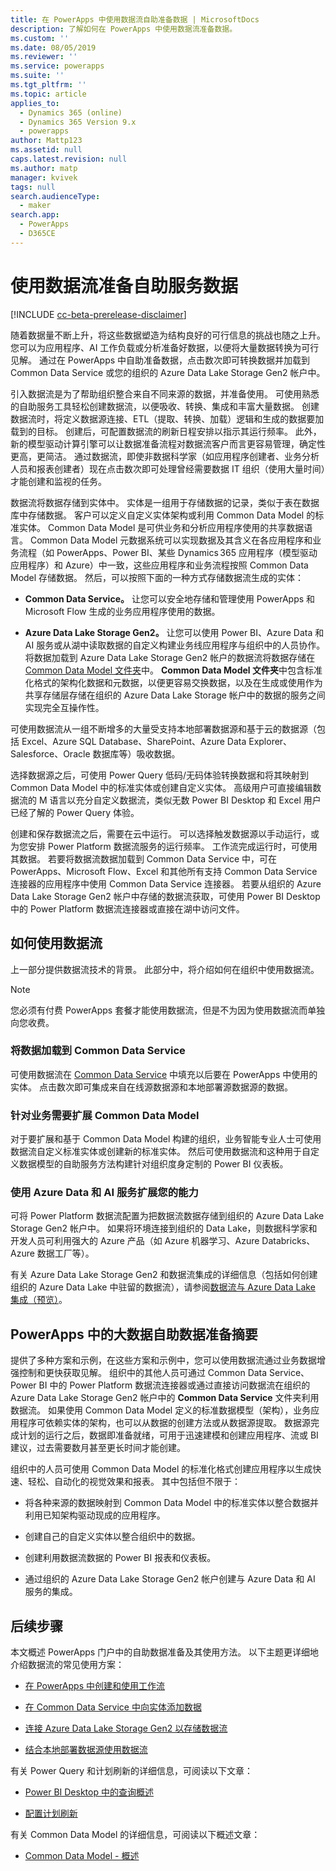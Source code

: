```yaml
---
title: 在 PowerApps 中使用数据流自助准备数据 | MicrosoftDocs
description: 了解如何在 PowerApps 中使用数据流准备数据。
ms.custom: ''
ms.date: 08/05/2019
ms.reviewer: ''
ms.service: powerapps
ms.suite: ''
ms.tgt_pltfrm: ''
ms.topic: article
applies_to:
  - Dynamics 365 (online)
  - Dynamics 365 Version 9.x
  - powerapps
author: Mattp123
ms.assetid: null
caps.latest.revision: null
ms.author: matp
manager: kvivek
tags: null
search.audienceType:
  - maker
search.app:
  - PowerApps
  - D365CE
---
```



<!--note from editor: I think "dataflows" should be lowercase based on this entry in the Microsoft style guide (scroll down to find dataflows): https://styleguides.azurewebsites.net/Styleguide/Read?id=2696&topicid=42299 -->



# <a name="self-service-data-prep-with-dataflows"></a>使用数据流准备自助服务数据
[!INCLUDE [cc-beta-prerelease-disclaimer](../../includes/cc-beta-prerelease-disclaimer.md)]

随着数据量不断上升，将这些数据塑造为结构良好的可行信息的挑战也随之上升。 您可以为应用程序、AI 工作负载或分析准备好数据，以便将大量数据转换为可行见解。 通过在 PowerApps 中自助准备数据，点击数次即可转换数据并加载到 Common Data Service 或您的组织的 Azure Data Lake Storage Gen2 帐户中。

引入数据流是为了帮助组织整合来自不同来源的数据，并准备使用。 可使用熟悉的自助服务工具轻松创建数据流，以便吸收、转换、集成和丰富大量数据。 创建数据流时，将定义数据源连接、ETL（提取、转换、加载）逻辑和生成的数据要加载到的目标。 创建后，可配置数据流的刷新日程安排以指示其运行频率。 此外，新的模型驱动计算引擎可以让数据准备流程对数据流客户而言更容易管理，确定性更高，更简洁。 通过数据流，即使非数据科学家（如应用程序创建者、业务分析人员和报表创建者）现在点击数次即可处理曾经需要数据 IT 组织（使用大量时间）才能创建和监视的任务。


数据流将数据存储到实体中。 实体是一组用于存储数据的记录，类似于表在数据库中存储数据。 客户可以定义自定义实体架构或利用 Common Data Model 的标准实体。
Common Data Model 是可供业务和分析应用程序使用的共享数据语言。 Common Data Model 元数据系统可以实现数据及其含义在各应用程序和业务流程（如 PowerApps、Power BI、某些 Dynamics 365 应用程序（模型驱动应用程序）和 Azure）中一致，这些应用程序和业务流程按照 Common Data Model 存储数据。 然后，可以按照下面的一种方式存储数据流生成的实体：

-   **Common Data Service。** 让您可以安全地存储和管理使用 PowerApps 和 Microsoft Flow 生成的业务应用程序使用的数据。

-   **Azure Data Lake Storage Gen2。** 让您可以使用 Power BI、Azure Data 和 AI 服务或从湖中读取数据的自定义构建业务线应用程序与组织中的人员协作。 将数据加载到 Azure Data Lake Storage Gen2 帐户的数据流将数据存储在 [Common Data Model 文件夹](https://go.microsoft.com/fwlink/?linkid=2045304)中。 **Common Data Model 文件夹**中包含标准化格式的架构化数据和元数据，以便更容易交换数据，以及在生成或使用作为共享存储层存储在组织的 Azure Data Lake Storage 帐户中的数据的服务之间实现完全互操作性。

可使用数据流从一组不断增多的大量受支持本地部署数据源和基于云的数据源（包括 Excel、Azure SQL Database、SharePoint、Azure Data Explorer、Salesforce、Oracle 数据库等）吸收数据。

选择数据源之后，可使用 Power Query 低码/无码体验转换数据和将其映射到 Common Data Model 中的标准实体或创建自定义实体。 高级用户可直接编辑数据流的 M 语言以充分自定义数据流，类似无数 Power BI Desktop 和 Excel 用户已经了解的 Power Query 体验。

创建和保存数据流之后，需要在云中运行。
可以选择触发数据源以手动运行，或为您安排 Power Platform 数据流服务的运行频率。 工作流完成运行时，可使用其数据。 若要将数据流数据加载到 Common Data Service 中，可在 PowerApps、Microsoft Flow、Excel 和其他所有支持 Common Data Service 连接器的应用程序中使用 Common Data Service 连接器。 若要从组织的 Azure Data Lake Storage Gen2 帐户中存储的数据流获取，可使用 Power BI Desktop 中的 Power Platform 数据流连接器或直接在湖中访问文件。

## <a name="how-to-use-dataflows"></a>如何使用数据流
上一部分提供数据流技术的背景。 此部分中，将介绍如何在组织中使用数据流。

> [!NOTE]
> 您必须有付费 PowerApps 套餐才能使用数据流，但是不为因为使用数据流而单独向您收费。 

### <a name="load-data-to-common-data-service"></a>将数据加载到 Common Data Service
可使用数据流在 [Common Data Service](https://docs.microsoft.com/en-us/powerapps/maker/common-data-service/data-platform-intro) 中填充以后要在 PowerApps 中使用的实体。 点击数次即可集成来自在线源数据源和本地部署源数据源的数据。

<!--from editor: In the last sentence above, should it change to "...on-premises data sources." ? -->


### <a name="extend-the-common-data-model-for-your-business-needs"></a>针对业务需要扩展 Common Data Model
对于要扩展和基于 Common Data Model 构建的组织，业务智能专业人士可使用数据流自定义标准实体或创建新的标准实体。 然后可使用数据流和这种用于自定义数据模型的自助服务方法构建针对组织度身定制的 Power BI 仪表板。

### <a name="extend-your-capabilities-with-azure-data-and-ai-services"></a>使用 Azure Data 和 AI 服务扩展您的能力
可将 Power Platform 数据流配置为把数据流数据存储到组织的 Azure Data Lake Storage Gen2 帐户中。 如果将环境连接到组织的 Data Lake，则数据科学家和开发人员可利用强大的 Azure 产品（如 Azure 机器学习、Azure Databricks、Azure 数据工厂等）。

有关 Azure Data Lake Storage Gen2 和数据流集成的详细信息（包括如何创建组织的 Azure Data Lake 中驻留的数据流），请参阅[数据流与 Azure Data Lake 集成（预览）](/power-bi/service-dataflows-azure-data-lake-integration)。

## <a name="summary-of-self-service-data-prep-for-big-data-in-powerapps"></a>PowerApps 中的大数据自助数据准备摘要
提供了多种方案和示例，在这些方案和示例中，您可以使用数据流通过业务数据增强控制和更快获取见解。 组织中的其他人员可通过 Common Data Service、Power BI 中的 Power Platform 数据流连接器或通过直接访问数据流在组织的 Azure Data Lake Storage Gen2 帐户中的 **Common Data Service** 文件夹利用数据流。 如果使用 Common Data Model 定义的标准数据模型（架构），业务应用程序可依赖实体的架构，也可以从数据的创建方法或从数据源提取。 数据源完成计划的运行之后，数据即准备就绪，可用于迅速建模和创建应用程序、流或 BI 建议，过去需要数月甚至更长时间才能创建。

组织中的人员可使用 Common Data Model 的标准化格式创建应用程序以生成快速、轻松、自动化的视觉效果和报表。 其中包括但不限于：

-   将各种来源的数据映射到 Common Data Model 中的标准实体以整合数据并利用已知架构驱动现成的应用程序。

-   创建自己的自定义实体以整合组织中的数据。

-   创建利用数据流数据的 Power BI 报表和仪表板。

-   通过组织的 Azure Data Lake Storage Gen2 帐户创建与 Azure Data 和 AI 服务的集成。

## <a name="next-steps"></a>后续步骤

本文概述 PowerApps 门户中的自助数据准备及其使用方法。 以下主题更详细地介绍数据流的常见使用方案：

-   [在 PowerApps 中创建和使用工作流](https://go.microsoft.com/fwlink/?linkid=2100076)

-   [在 Common Data Service 中向实体添加数据](https://go.microsoft.com/fwlink/?linkid=2100075)

-   [连接 Azure Data Lake Storage Gen2 以存储数据流](https://go.microsoft.com/fwlink/?linkid=2099973)

-   [结合本地部署数据源使用数据流](https://go.microsoft.com/fwlink/?linkid=2100077)

有关 Power Query 和计划刷新的详细信息，可阅读以下文章：

-   [Power BI Desktop 中的查询概述](/power-bi/desktop-query-overview)

-   [配置计划刷新](/power-bi/refresh-scheduled-refresh)

有关 Common Data Model 的详细信息，可阅读以下概述文章：

-   [Common Data Model - 概述](/powerapps/common-data-model/overview)

